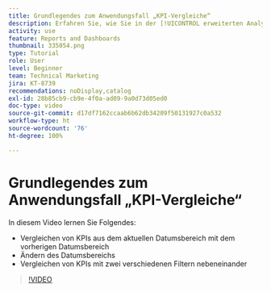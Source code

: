 ```yaml
---
title: Grundlegendes zum Anwendungsfall „KPI-Vergleiche“
description: Erfahren Sie, wie Sie in der [!UICONTROL erweiterten Analyse] KPIs vom aktuellen Datumsbereich mit einem früheren Datumsbereich vergleichen und wie Sie KPIs mit zwei verschiedenen Filtern vergleichen können.
activity: use
feature: Reports and Dashboards
thumbnail: 335054.png
type: Tutorial
role: User
level: Beginner
team: Technical Marketing
jira: KT-8739
recommendations: noDisplay,catalog
exl-id: 28b85cb9-cb9e-4f0a-ad09-9a0d73d05ed0
doc-type: video
source-git-commit: d17df7162ccaab6b62db34209f50131927c0a532
workflow-type: ht
source-wordcount: '76'
ht-degree: 100%

---
```


# Grundlegendes zum Anwendungsfall „KPI-Vergleiche“

In diesem Video lernen Sie Folgendes:

* Vergleichen von KPIs aus dem aktuellen Datumsbereich mit dem vorherigen Datumsbereich
* Ändern des Datumsbereichs
* Vergleichen von KPIs mit zwei verschiedenen Filtern nebeneinander

>[!VIDEO](https://video.tv.adobe.com/v/335054/?quality=12&learn=on&enablevpops)

